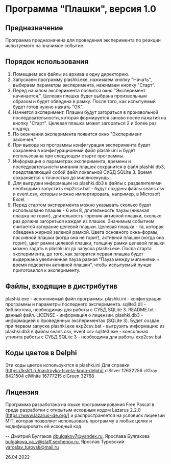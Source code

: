 Программа "Плашки", версия 1.0
==============================

Предназначение
--------------

Программа предназначена для проведения эксперимента по реакции испытуемого на значимое событие.

Порядок использования
---------------------

1. Помещаем все файлы из архива в одну директорию.
2. Запускаем программу plashki.exe, нажимаем кнопку "Начать", выбираем параметры эксперимента, нажимаем кнопку "Старт".
3. Перед началом эксперимента появится окно "Эксперимент начинается.". Целевая плашка будет выбрана
   произвольным образом и будет обведена в рамку. После того, как испытуемый будет готов нужно нажать "ОК".
4. Начнется эксперимент. Плашки будут загораться в произвольной последовательности, которая формируется заново
   после нажатия на кнопку "Старт". Целевая плашка может загораться 2 и более раз подряд.
5. По окончании эксперимента появится окно "Эксперимент закончен."
6. При выходе из программы конфигурация эксперимента будет сохранена в конфигурационный файл plashki.ini
   и будет использована при следующем старте программы.
7. Информация о параметрах эксперимента, времени и последовательности мигания плашек сохранится в файл
   plashki.db3, представляющий собой файл локальной СУБД SQLite 3. Время сохраняется с точностью до миллисекунды.
8. Для выгрузки информации из plashki.db3 в файлы с разделителями необходимо запустить exp2csv.bat -
   будут созданы файлы seans.csv и event.csv, которые можно импортировать, например, в Microsoft Excel.
9. Перед стартом эксперимента можно указывать сколько будет использовано плашек - 6 или 8,
   длительность паузы (никакая плашка не горит), длительность горения активной плашки,
   сколько раз должна загореться каждая из плашек. Значимым событием считается загорание целевой плашки.
   Целевая плашка - та, которая обведена жирной зеленой рамкой.
   Цвета основного окна-формы, пассивной плашки (когда она не горит), активной плашки (когда она горит),
   цвет рамки целевой плашки, толщину рамки целевой плашки можно задать в plashki.ini до запуска plashki.exe.
   Посла старта эксперимента, до того, как загорится первая плашка будет выдержана увеличенная пауза равная
   "Пауза между миганиями + время подсветки активной плашки", чтобы испытуемый лучше приготовился к эксперименту.

Файлы, входящие в дистрибутив
-----------------------------

plashki.exe - исполняемый файл программы.
plashki.ini - конфигурация программы и параметры последнего эксперимента.
sqlite3.dll - библиотека, необходимая для работы с СУБД SQLite 3.
README.txt  - данный файл.
LICENSE     - информация о лицензии.
plashki.db3 - информацией о проведенных экспериментах (SQLite 3). Будет создан при первом запуске plashki.exe
exp2csv.bat - выгрузить информацию из plashki.db3 в файлы seans.csv, event.csv
sqlite3.exe - консольная утилита работы с СУБД SQLite 3 - необходима для работы exp2csv.bat

Коды цветов в Delphi
--------------------

Эти коды цветов используются в plashki.ini
Для справки [https://kslift.ru/nastroyka-tsveta-koda-delphi]
clSilver 12632256
clGray 8421504
clWhite 16777215
clGreen 32768

Лицензия
--------

Программа разработана на языке программирования Free Pascal в среде разработки с открытым исходным кодом
Lazarus 2.2.0 [https://www.lazarus-ide.org/] и распространяется на условиях лицензии MIT,
которая позволяет использовать программу в любых целях и модифицировать её исходный код.

--
Дмитрий Булгаков <dbulgakov7@yandex.ru>, Ярослава Булгакова <bulgakova_ya_v@staff.sechenov.ru>,
Ярослав Туровский <yaroslav_turovsk@mail.ru>

26.04.2022
